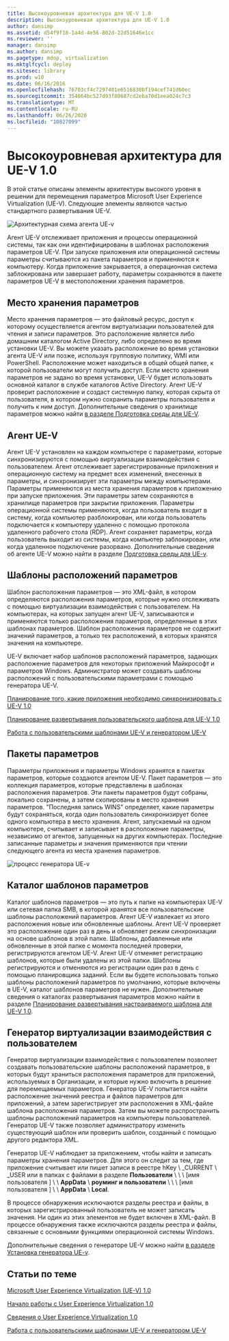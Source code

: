 ```yaml
---
title: Высокоуровневая архитектура для UE-V 1.0
description: Высокоуровневая архитектура для UE-V 1.0
author: dansimp
ms.assetid: d54f9f10-1a4d-4e56-802d-22d51646e1cc
ms.reviewer: ''
manager: dansimp
ms.author: dansimp
ms.pagetype: mdop, virtualization
ms.mktglfcycl: deploy
ms.sitesec: library
ms.prod: w10
ms.date: 06/16/2016
ms.openlocfilehash: 76703cf4c7297401e6516830bf194cef741d60ec
ms.sourcegitcommit: 354664bc527d93f80687cd2eba70d1eea024c7c3
ms.translationtype: MT
ms.contentlocale: ru-RU
ms.lasthandoff: 06/26/2020
ms.locfileid: "10827099"
---
```

# Высокоуровневая архитектура для UE-V 1.0


В этой статье описаны элементы архитектуры высокого уровня в решении для перемещения параметров Microsoft User Experience Virtualization (UE-V). Следующие элементы являются частью стандартного развертывания UE-V.

![Архитектурная схема агента UE-v](images/ue-vagentarchitecturaldiagram.gif)

Агент UE-V отслеживает приложения и процессы операционной системы, так как они идентифицированы в шаблонах расположения параметров UE-V. При запуске приложения или операционной системы параметры считываются из пакета параметров и применяются к компьютеру. Когда приложение закрывается, а операционная система заблокирована или завершает работу, параметры сохраняются в пакете параметров UE-V в местоположении хранения параметров.

## Место хранения параметров


Место хранения параметров — это файловый ресурс, доступ к которому осуществляется агентом виртуализации пользователей для чтения и записи параметров. Это расположение является либо домашним каталогом Active Directory, либо определено во время установки UE-V. Вы можете указать расположение во время установки агента UE-V или позже, используя групповую политику, WMI или PowerShell. Расположение может находиться в общей общей папке, к которой пользователи могут получить доступ. Если место хранения параметров не задано во время установки, UE-V будет использовать основной каталог в службе каталогов Active Directory. Агент UE-V проверит расположение и создаст системную папку, которая скрыта от пользователя, в котором нужно сохранить параметры пользователя и получить к ним доступ. Дополнительные сведения о хранилище параметров можно найти [в разделе Подготовка среды для UE-V](preparing-your-environment-for-ue-v.md).

## Агент UE-V


Агент UE-V установлен на каждом компьютере с параметрами, которые синхронизируются с помощью виртуализации взаимодействия с пользователем. Агент отслеживает зарегистрированные приложения и операционную систему на предмет всех изменений, внесенных в параметры, и синхронизирует эти параметры между компьютерами. Параметры применяются из места хранения параметров к приложению при запуске приложения. Эти параметры затем сохраняются в хранилище параметров при закрытии приложения. Параметры операционной системы применяются, когда пользователь входит в систему, когда компьютер разблокирован, или когда пользователь подключается к компьютеру удаленно с помощью протокола удаленного рабочего стола (RDP). Агент сохраняет параметры, когда пользователь выходит из системы, когда компьютер заблокирован, или когда удаленное подключение разорвано. Дополнительные сведения об агенте UE-V можно найти в разделе [Подготовка среды для UE-v](preparing-your-environment-for-ue-v.md).

## <a href="" id="bkmk-settingslocationtemplate"></a>Шаблоны расположений параметров


Шаблон расположения параметров — это XML-файл, в котором определяются расположения параметров, которые нужно отслеживать с помощью виртуализации взаимодействия с пользователем. На компьютерах, на которых запущен агент UE-V, записываются и применяются только расположения параметров, определенные в этих шаблонах параметров. Шаблон расположения параметров не содержит значений параметров, а только тех расположений, в которых хранятся значения на компьютере.

UE-V включает набор шаблонов расположений параметров, задающих расположение параметров для некоторых приложений Майкрософт и параметров Windows. Администратор может создавать шаблоны расположений с пользовательскими параметрами с помощью генератора UE-V.

[Планирование того, какие приложения необходимо синхронизировать с UE-V 1.0](planning-which-applications-to-synchronize-with-ue-v-10.md)

[Планирование развертывания пользовательского шаблона для UE-V 1.0](planning-for-custom-template-deployment-for-ue-v-10.md)

[Работа с пользовательскими шаблонами UE-V и генератором UE-V](working-with-custom-ue-v-templates-and-the-ue-v-generator.md)

## Пакеты параметров


Параметры приложения и параметры Windows хранятся в пакетах параметров, которые создаются агентом UE-V. Пакет параметров — это коллекция параметров, которые представлены в шаблонах расположения параметров. Эти пакеты параметров будут собраны, локально сохранены, а затем скопированы в место хранения параметров. "Последняя запись WINS" определяет, какие параметры будут сохраняться, когда один пользователь синхронизирует более одного компьютера в место хранения. Агент, запускаемый на одном компьютере, считывает и записывает в расположение параметры, независимо от агентов, запущенных на других компьютерах. Последние записанные параметры и значения применяются при чтении следующего агента из места хранения параметров.

![процесс генератора UE-v](images/ue-vgeneratorprocess.gif)

## Каталог шаблонов параметров


Каталог шаблонов параметров — это путь к папке на компьютерах UE-V или сетевая папка SMB, в которой хранятся все пользовательские шаблоны расположений параметров. Агент UE-V извлекает из этого расположения новые или обновленные шаблоны. Агент UE-V проверяет это расположение один раз в день и обновляет режим синхронизации на основе шаблонов в этой папке. Шаблоны, добавленные или обновленные в этой папке с момента последней проверки, регистрируются агентом UE-V. Агент UE-V отменяет регистрацию шаблонов, которые были удалены из этой папки. Шаблоны регистрируются и отменяются из регистрации один раз в день с помощью планировщика заданий. Если вы будете использовать только шаблоны расположений параметров по умолчанию, которые включены в UE-V, каталог шаблонов параметров не нужен. Дополнительные сведения о каталогах развертывания параметров можно найти в разделе [Планирование развертывания настраиваемого шаблона для UE-V 1,0](planning-for-custom-template-deployment-for-ue-v-10.md).

## Генератор виртуализации взаимодействия с пользователем


Генератор виртуализации взаимодействия с пользователем позволяет создавать пользовательские шаблоны расположений параметров, в которых будут храниться расположения параметров для приложений, используемых в Организации, и которые нужно включить в решение для перемещаемых параметров. Генератор UE-V попытается найти расположение значений реестра и файлов параметров для приложений, а затем зарегистрирует эти расположения в XML-файле шаблона расположения параметров. Затем вы можете распространить шаблоны расположений параметров на компьютеры пользователей. Генератор UE-V также позволяет администратору изменить существующий шаблон или проверить шаблон, созданный с помощью другого редактора XML.

Генератор UE-V наблюдает за приложением, чтобы найти и записать параметры хранения параметров. Для этого он следит за тем, где приложение считывает или пишет записи в реестре hKey \ _CURRENT \ _USER или в папках с файлами в разделе **Пользователи** \ \ \ [имя пользователя \] \ \ **AppData**  \\  **роуминг и пользователи** \ \ \ [имя пользователя \] \ \ **AppData**  \\  **Local**.

В процессе обнаружения исключаются разделы реестра и файлы, в которых зарегистрированный пользователь не может записать значения. Ни один из этих элементов не будет включен в XML-файл. В процессе обнаружения также исключаются разделы реестра и файлы, связанные с основными функциями операционной системы Windows.

Дополнительные сведения о генераторе UE-V можно найти [в разделе Установка генератора UE-v](installing-the-ue-v-generator.md).

## Статьи по теме


[Microsoft User Experience Virtualization (UE-V) 1.0](index.md)

[Начало работы с User Experience Virtualization 1.0](getting-started-with-user-experience-virtualization-10.md)

[Сведения о User Experience Virtualization 1.0](about-user-experience-virtualization-10.md)

[Работа с пользовательскими шаблонами UE-V и генератором UE-V](working-with-custom-ue-v-templates-and-the-ue-v-generator.md)

 

 





